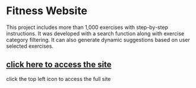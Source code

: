 # Fitness Website

This project includes more than 1,000 exercises with step-by-step instructions. It was developed with a search function along with exercise category filtering. It can also generate dynamic suggestions based on user selected exercises.


## [click here to access the site](https://jkenjidc.github.io/FitnessWebsite)
click the top left icon to access the full site

